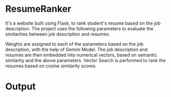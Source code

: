 # ResumeRanker

It's a website built using Flask, to rank student's resume based on the job description. The project uses the following parameters to evaluate the similarities between job description and resumes.

Weights are assigned to each of the parameters based on the job description, with the help of Gemini Model.
The job description and resumes are then embedded into numerical vectors, based on semantic similarity and the above parameters.
Vector Search is performed to rank the resumes based on cosine similarity scores.

# Output
